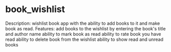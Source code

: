 # book_wishlist
Description: 
wishlist book app with the ability to add books to it and make book as read.
Features:
  add books to the wishlist by entering the book's title and author name
  ability to mark book as read
  ability to rate book you have read
  ability to delete book from the wishlist
  ability to show read and unread books
  
